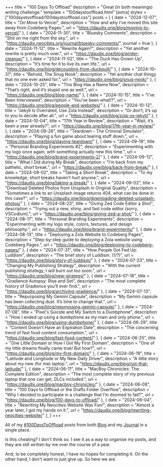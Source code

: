 +++
title = "100 Days To Offload"
description = "Great (in both meanings) writing challenge."
template = "100daystooffload.html"
[extra]
styles = ["100daystooffload/100daystooffload.css"]
posts = [
  { date = "2024-12-07", title = "On Move to Vercel", description = "How and why I’ve moved this site away from Codeberg Pages.", url = "https://daudix.one/blog/moving-to-vercel/" },
  { date = "2024-11-30", title = "Bluesky Comments", description = "Shit on me right from the sky.", url = "https://daudix.neocities.org/journal/bluesky-comments/", journal = true },
  { date = "2024-11-12", title = "Rewrite Again?", description = "Yet another rewrite is pretty much over.", url = "https://daudix.one/blog/winter-cleanup/" },
  { date = "2024-11-02", title = "The Duck Has Grown Up", description = "It’s time for it to live its own life.", url = "https://daudix.one/blog/decoupling-from-duckquill/" },
  { date = "2024-10-31", title = "Behold, The Snug Nook", description = "Yet another chat thingy that no one ever asked for.", url = "https://daudix.one/blog/snug-nook/" },
  { date = "2024-10-25", title = "This Blog Has a Name Now", description = "That’s right, and it’s stupid one as well.", url = "https://daudix.one/blog/blog-name/" },
  { date = "2024-10-15", title = "I've Been Interviewed", description = "You’ve been what!?", url = "https://daudix.one/blog/people-and-websites/" },
  { date = "2024-10-12", title = "Jekyll Is Overrated, Use Zola Instead", description = "Or don’t, it’s up to you to decide after all.", url = "https://daudix.one/blog/zola-vs-jekyll/" },
  { date = "2024-10-04", title = "17th Year in Review", description = "Wait, it’s been a year already?", url = "https://daudix.one/blog/17th-year-in-review/" },
  { date = "2024-09-26", title = "Teardown - The Criminal Simulator", description = "Playing a fun game about tearing stuff down.", url = "https://daudix.one/blog/playing-teardown/" },
  { date = "2024-09-19", title = "Personal Branding Experiments #2", description = "Experimenting with my logo once again, with something actually new this time.", url = "https://daudix.one/blog/brand-experiments-2/" },
  { date = "2024-09-12", title = "What I Did during My Break", description = "I’m back from my pathetic, short break.", url = "https://daudix.one/blog/back-from-break/" },
  { date = "2024-09-02", title = "Taking a Short Break", description = "To my knowledge, short breaks haven’t hurt anyone.", url = "https://daudix.one/blog/taking-a-break/" },
  { date = "2024-09-02", title = "Download Deleted Photos from Unsplash in Original Quality", description = "Sometimes a link to an Unsplash image returns 404, what can be done in this case?", url = "https://daudix.one/blog/downloading-deleted-unsplash-photos/" },
  { date = "2024-08-23", title = "Giving Zed Code Editor a Shot", description = "Trying out a new, shiny, and fast code editor (sorry, VSCodium).", url = "https://daudix.one/blog/giving-zed-a-shot/" },
  { date = "2024-08-17", title = "Personal Branding Experiments", description = "Experimenting with my logo style, colors, textures, and design philosophy.", url = "https://daudix.one/blog/brand-experiments/" },
  { date = "2024-08-13", title = "Deploying a Zola Website to Codeberg Pages", description = "Step-by-step guide to deploying a Zola website using Codeberg Pages.", url = "https://daudix.one/blog/deploying-to-codeberg-pages/" },
  { date = "2024-07-31", title = "How People Got Fed Up: Luddism", description = "The brief story of Luddism. (1/?)", url = "https://daudix.one/blog/story-of-luddism/" },
  { date = "2024-07-23", title = "Changing My Publishing Strategy", description = "With the current publishing strategy, I will burn out too soon.", url = "https://daudix.one/blog/new-strategy/" },
  { date = "2024-07-18", title = "Gradience Autopsy: Rise and Set", description = "The most complete history of Gradience you’ll ever find.", url = "https://daudix.one/blog/archiving-gradience/" },
  { date = "2024-07-13", title = "Repurposing My Gemini Capsule", description = "My Gemini capsule has been collecting dust. It’s time to change that.", url = "https://daudix.one/blog/repurposing-gemini-capsule/" },
  { date = "2024-07-08", title = "Pixel's Suicide and My Switch to a Dumbphone", description = "How I ended up using a dumbphone as my main and only phone.", url = "https://daudix.one/blog/using-dumbphone/" },
  { date = "2024-06-29", title = "Content Doesn’t Have an Expiration Date", description = "The concerning trend of fast food content consumption.", url = "https://daudix.one/blog/fast-food-content/" },
  { date = "2024-06-25", title = "One Little Domain or How I Got My First Domain", description = "One of my little dreams finally came true! But how?", url = "https://daudix.one/blog/my-first-domain/" },
  { date = "2024-06-19", title = "Latitude and Longitude or My New Daily Driver", description = "A little story about my new (for me) laptop.", url = "https://daudix.one/blog/not-that-latitude/" },
  { date = "2024-06-11", title = "MacBoy Chronicles: The Complete Edition", description = "The most complete story of my previous laptop that one can get, DLCs included.", url = "https://daudix.one/blog/macboy-chronicles/" },
  { date = "2024-06-08", title = "100 Days to Offload or the Drafts Folder Overflow", description = "Why I decided to participate in a challenge that I’m doomed to fail?", url = "https://daudix.one/blog/100-days-to-offload/" },
  { date = "2024-06-04", title = "Rewriting My Neocities Website Was Fun!", description = "Almost a year later, I got my hands on it.", url = "https://daudix.one/blog/rewriting-neocities-website/" },
]
+++

All of my [#100DaysToOffload](https://100daystooffload.com) posts from both [Blog](@/blog/_index.md) and my [Journal](https://daudix.neocities.org/journal/) in a single place.

Is this cheating? I don't think so. I see it as a way to organise my posts, and they are still written by me over the course of a year.

And, to be completely honest, I have no hopes for completing it. On the other hand, I don't want to just give up. So here we are.
